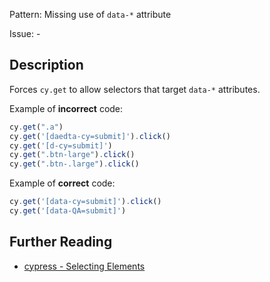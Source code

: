 Pattern: Missing use of `data-*` attribute

Issue: -

## Description

Forces `cy.get` to allow selectors that target `data-*` attributes.

Example of **incorrect** code:

```js
cy.get(".a")
cy.get('[daedta-cy=submit]').click()
cy.get('[d-cy=submit]')
cy.get(".btn-large").click()
cy.get(".btn-.large").click()
```

Example of **correct** code:

```js
cy.get('[data-cy=submit]').click()
cy.get('[data-QA=submit]')
```

## Further Reading

* [cypress - Selecting Elements](https://docs.cypress.io/guides/references/best-practices.html#Selecting-Elements)

